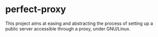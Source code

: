 perfect-proxy
=============

This project aims at easing and abstracting the process of setting up a public server accessible through a proxy, under GNU/Linux.
